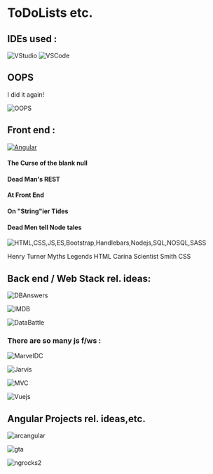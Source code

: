<!-- [//] # Pinned Repositories: 
Hello World,below you can find the links to pages where I have documented my coding experiments and analysis,etc :
 * [Javascript](https://github.com) 
 * [Dart](https://github.com)
 * [HTML/CSS](https://github.com)
 * [.NET](https://github.com)
 * [Miscellaneous](https://github.com)# Myres:cliher2cmr&wp
*/
<a href="/Fantastic Frontend/"><img src="/js/ff.png"/></a>
--> 
# ToDoLists etc.
## IDEs used : 

![VStudio](https://raw.githubusercontent.com/vibhupuri/vibhupuri.github.io/master/Fantastic%20Frontend/Untitle8.png)
![VSCode](https://raw.githubusercontent.com/vibhupuri/vibhupuri.github.io/master/Fantastic%20Frontend/Untitled.png)
## OOPS

I did it again!

![OOPS](https://raw.githubusercontent.com/vibhupuri/vibhupuri.github.io/master/js/Cpture.PNG)

<!--## Related Finding on Github :
Blackout : A web application framework built on knockout.js
![BO](https://github.com/vibhupuri/vibhupuri.github.io/blob/master/js/51N5i8HcN7L._SX361_BO1,204,203,200_.jpg?raw=true)-->

## Front end :
 [![Angular](https://raw.githubusercontent.com/vibhupuri/vibhupuri.github.io/master/js/Potc_skull_color.png)](google.com)
&nbsp;  
####            The Curse of the blank null
####    Dead Man's REST
####     At Front End
####    On "String"ier Tides
####    Dead Men tell Node tales 
 
 ![HTML,CSS,JS,ES,Bootstrap,Handlebars,Nodejs,SQL,NOSQL,SASS](https://raw.githubusercontent.com/vibhupuri/vibhupuri.github.io/master/js/Cape.png)
 
 Henry Turner Myths Legends HTML
 Carina Scientist Smith CSS

## Back end / Web Stack rel. ideas:

![DBAnswers](https://raw.githubusercontent.com/vibhupuri/vibhupuri.github.io/master/js/15305602972ept5ubb3e.png)

![IMDB](https://raw.githubusercontent.com/vibhupuri/vibhupuri.github.io/master/js/imdb_fb_logo-1730868325._CB470042400_.png)

![DataBattle](https://raw.githubusercontent.com/vibhupuri/vibhupuri.github.io/master/js/DEATH_BATTLE!.png)

<!--### Mean Stack : 
Turn.js rewrite 
![MEAN](https://raw.githubusercontent.com/vibhupuri/vibhupuri.github.io/master/js/maxresdefault.jpg)
![fetch](https://raw.githubusercontent.com/vibhupuri/vibhupuri.github.io/master/js/stop-trying-to-make-fetch-happen-its-not-going-to-32660757.png)
![MEAN2](https://raw.githubusercontent.com/vibhupuri/vibhupuri.github.io/master/js/Mean-girls-2-TC-1.jpg)
[![Turn.js](https://raw.githubusercontent.com/vibhupuri/vibhupuri.github.io/master/js/s-l300.jpg)](http://www.turnjs.com/)
### Sean Stack : 
SQL instead of Mongo 
![SEAN](https://raw.githubusercontent.com/vibhupuri/vibhupuri.github.io/master/js/cash-promo-movie-poster-afm-2009-sean-bean.jpg)
### 'Mystery'MEN Stack (Mongo,Node,Express w/ any Js MVC/non MVC framework)
![MMS](https://raw.githubusercontent.com/vibhupuri/vibhupuri.github.io/master/js/images.jpg)-->

### There are so many js f/ws : 

![MarvelDC](https://raw.githubusercontent.com/vibhupuri/vibhupuri.github.io/master/js/marvel-dc.jpg) 

![Jarvis](https://raw.githubusercontent.com/vibhupuri/vibhupuri.github.io/master/js/jarvis-ios.jpg)

![MVC](https://raw.githubusercontent.com/vibhupuri/vibhupuri.github.io/master/js/2088800_1.jpg)

![Vuejs](https://raw.githubusercontent.com/vibhupuri/vibhupuri.github.io/master/js/maxresdefault%20(1).jpg)

## Angular Projects rel. ideas,etc.

<!--![Angular](https://raw.githubusercontent.com/vibhupuri/vibhupuri.github.io/master/js/my-fave-potc-photos-pirates-of-the-caribbean-26805136-347-500.jpg)-->

![arcangular](https://github.com/vibhupuri/vibhupuri.github.io/blob/master/js/arcane.gif?raw=true)

![gta](https://github.com/vibhupuri/vibhupuri.github.io/blob/master/js/e5958ca2bda4475cc67f78f1b30263b2.png?raw=true)

![ngrocks2](https://github.com/vibhupuri/vibhupuri.github.io/blob/master/js/ure.PNG?raw=true)
